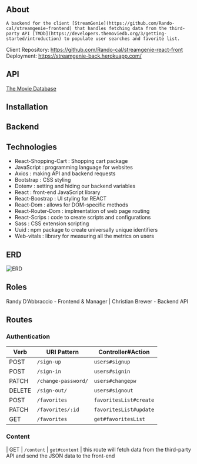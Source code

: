 ## About

    A backend for the client [StreamGenie](https://github.com/Rando-cal/streamgenie-frontend) that handles fetching data from the third-party API [TMDb](https://developers.themoviedb.org/3/getting-started/introduction) to populate user searches and favorite list.

Client Repository: https://github.com/Rando-cal/streamgenie-react-front
Deployment: https://streamgenie-back.herokuapp.com/

## API
 
[The Movie Database](https://api.themoviedb.org/3)

## Installation

## Backend


## Technologies
- React-Shopping-Cart : Shopping cart package  
- JavaScript : programming language for websites
- Axios : making API and backend requests
- Bootstrap : CSS styling
- Dotenv : setting and hiding our backend variables
- React : front-end JavaScript library
- React-Boostrap : UI styling for REACT
- React-Dom : allows for DOM-specific methods
- React-Router-Dom : implmentation of web page routing
- React-Scrips : code to create scripts and configurations
- Sass : CSS extension scripting
- Uuid : npm package to create universally unique identifiers
- Web-vitals : library for measuring all the metrics on users



## ERD
![ERD](resources/ERD-back.PNG)


## Roles
Randy D'Abbraccio - Frontend & Manager |
Christian Brewer - Backend API

## Routes

### Authentication

| Verb   | URI Pattern            | Controller#Action |
|--------|------------------------|-------------------|
| POST   | `/sign-up`             | `users#signup`    |
| POST   | `/sign-in`             | `users#signin`    |
| PATCH  | `/change-password/` | `users#changepw`  |
| DELETE | `/sign-out/`        | `users#signout`   |
| POST   | `/favorites`  | `favoritesList#create`  |
| PATCH  | `/favorites/:id` | `favoritesList#update`  |
| GET   | `/favorites`  | `get#favoritesList`  |

### Content
| GET   | `/content`  | `get#content`  | this route will fetch data from the third-party API and send the JSON data to the front-end



